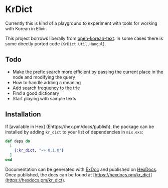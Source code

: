 # KrDict

Currently this is kind of a playground to experiment with tools for working with Korean in Elixir.

This project borrows liberally from [open-korean-text](https://github.com/open-korean-text/open-korean-text). In some cases there is some directly ported code (`KrDict.Util.Hangul`).

## Todo
* Make the prefix search more efficient by passing the current place in the node and modifying the query
* How to handle adding a meaning
* Add search frequency to the trie
* Find a good dictionary
* Start playing with sample texts


## Installation

If [available in Hex] (Ehttps://hex.pm/docs/publish), the package can be installed
by adding `kr_dict` to your list of dependencies in `mix.exs`:

```elixir
def deps do
  [
    {:kr_dict, "~> 0.1.0"}
  ]
end
```

Documentation can be generated with [ExDoc](https://github.com/elixir-lang/ex_doc)
and published on [HexDocs](https://hexdocs.pm). Once published, the docs can
be found at [https://hexdocs.pm/kr_dict](https://hexdocs.pm/kr_dict).

